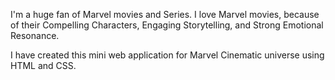I'm a huge fan of Marvel movies and Series. I love Marvel movies, because of their Compelling Characters, Engaging Storytelling, and Strong Emotional Resonance.

I have created this mini web application for Marvel Cinematic universe using HTML and CSS.
